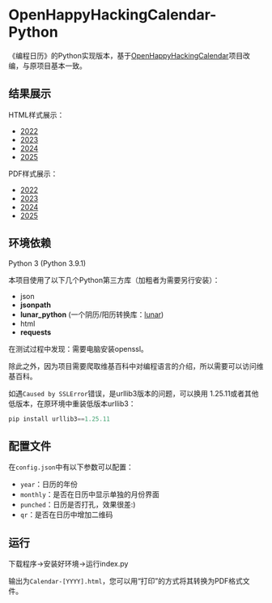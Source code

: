 # OpenHappyHackingCalendar-Python
《编程日历》的Python实现版本，基于[OpenHappyHackingCalendar](https://github.com/Sneezry/OpenHappyHackingCalendar)项目改编，与原项目基本一致。

## 结果展示

HTML样式展示：

- [2022](https://github.lzc.app/OHHC-Python/Calendar-2022.html)
- [2023](https://github.lzc.app/OHHC-Python/Calendar-2023.html)
- [2024](https://github.lzc.app/OHHC-Python/Calendar-2024.html)
- [2025](https://github.lzc.app/OHHC-Python/Calendar-2025.html)

PDF样式展示：

- [2022](https://github.lzc.app/OHHC-Python/Calendar-2022.pdf)
- [2023](https://github.lzc.app/OHHC-Python/Calendar-2023.pdf)
- [2024](https://github.lzc.app/OHHC-Python/Calendar-2024.pdf)
- [2025](https://github.lzc.app/OHHC-Python/Calendar-2025.pdf)

## 环境依赖

Python 3 (Python 3.9.1)

本项目使用了以下几个Python第三方库（加粗者为需要另行安装）：

- json
- **jsonpath**
- **lunar_python** (一个阴历/阳历转换库：[lunar](http://6tail.cn/calendar/api.html#overview.html))
- html
- **requests**

在测试过程中发现：需要电脑安装openssl。

除此之外，因为项目需要爬取维基百科中对编程语言的介绍，所以需要可以访问维基百科。

如遇`Caused by SSLError`错误，是urllib3版本的问题，可以换用 1.25.11或者其他低版本，在原环境中重装低版本urllib3：

```python
pip install urllib3==1.25.11
```

## 配置文件

在`config.json`中有以下参数可以配置：

- `year`：日历的年份
- `monthly`：是否在日历中显示单独的月份界面
- `punched`：日历是否打孔，效果很差:)
- `qr`：是否在日历中增加二维码

## 运行

下载程序→安装好环境→运行index.py

输出为`Calendar-[YYYY].html`，您可以用“打印”的方式将其转换为PDF格式文件。
